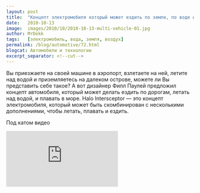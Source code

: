 ```yaml
---
layout: post
title:  "Концепт электромобиля который может ездить по земле, по воде и в воздухе"
date:   2010-10-13
image:  images/2010/10/2010-10-13-multi-vehicle-01.jpg
author: MrDekk
tags:   [электромобиль, вода, земля, воздух]
permalink: /blog/automotive/72.html
blogcat: Автомобили и технологии
excerpt_separator: <!--cut-->
---
```


Вы приезжаете на своей машине в аэропорт, взлетаете на ней, летите над водой и приземляетесь на далеком острове, можете ли Вы представить себе такое? А вот дизайнер Филл Паулей предложил концепт автомобиля, который может делать ездить по дорогам, летать над водой, и плавать в море. Halo Intersceptor — это концепт электромобиля, который может быть скомбинирован с несколькими дополнениями, чтобы летать, плавать и ездить.

Под катом видео

<!--cut-->

<iframe src="https://www.youtube.com/embed/kmSslDluGqs" frameborder="0" allowfullscreen></iframe><br /><br />
